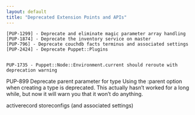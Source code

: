 ```yaml
---
layout: default
title: "Deprecated Extension Points and APIs"
---
```


    [PUP-1299] - Deprecate and eliminate magic parameter array handling
    [PUP-1874] - Deprecate the inventory service on master
    [PUP-796] - Deprecate couchdb facts terminus and associated settings
    [PUP-2424] - Deprecate Puppet::Plugins


    PUP-1735 - Puppet::Node::Environment.current should reroute with deprecation warning

PUP-899 	Deprecate parent parameter for type
    Using the :parent option when creating a type is deprecated. This actually hasn’t worked for a long while, but now it will warn you that it won’t do anything.

activerecord storeconfigs (and associated settings)

